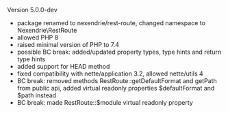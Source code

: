 Version 5.0.0-dev
- package renamed to nexendrie/rest-route, changed namespace to Nexendrie\RestRoute
- allowed PHP 8
- raised minimal version of PHP to 7.4
- possible BC break: added/updated property types, type hints and return type hints
- added support for HEAD method
- fixed compatibility with nette/application 3.2, allowed nette/utils 4
- BC break: removed methods RestRoute::getDefaultFormat and getPath from public api, added virtual readonly properties $defaultFormat and $path instead
- BC break: made RestRoute::$module virtual readonly property
